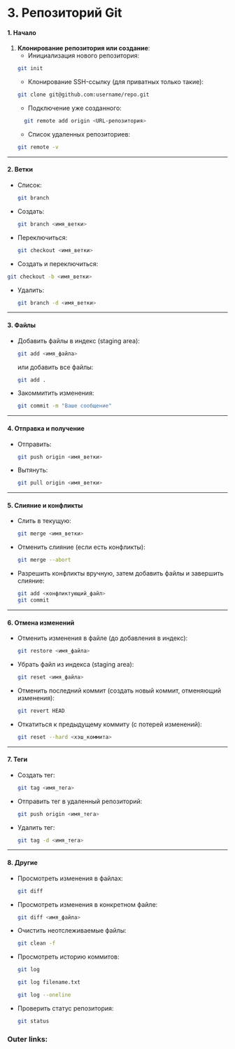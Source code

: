 
# 3. Репозиторий Git


#### **1. Начало**
1. **Клонирование репозитория или создание**: 
	- Инициализация нового репозитория:
	```bash
	git init
	```
	- Клонирование SSH-ссылку (для приватных только такие): 
	```bash
	git clone git@github.com:username/repo.git
	```
	- Подключение уже созданного:
	```bash
	  git remote add origin <URL-репозитория>
	```
	- Список удаленных репозиториев:
	```bash
	git remote -v
	```
---

#### **2. Ветки**
- Список:
  ```bash
  git branch
  ```
- Создать:
  ```bash
  git branch <имя_ветки>
  ```
- Переключиться:
  ```bash
  git checkout <имя_ветки>
  ```
 - Cоздать и переключиться:
  ```bash
  git checkout -b <имя_ветки>
  ```
- Удалить:
  ```bash
  git branch -d <имя_ветки>
  ```

---

#### **3. Файлы**
- Добавить файлы в индекс (staging area):
  ```bash
  git add <имя_файла>
  ```
  или добавить все файлы:
  ```bash
  git add .
  ```
- Закоммитить изменения:
  ```bash
  git commit -m "Ваше сообщение"
  ```

---

#### **4. Отправка и получение**
- Отправить:
  ```bash
  git push origin <имя_ветки>
  ```
- Вытянуть:
  ```bash
  git pull origin <имя_ветки>
  ```

---

#### **5. Слияние и конфликты**
- Слить в текущую:
  ```bash
  git merge <имя_ветки>
  ```
- Отменить слияние (если есть конфликты):
  ```bash
  git merge --abort
  ```
- Разрешить конфликты вручную, затем добавить файлы и завершить слияние:
  ```bash
  git add <конфликтующий_файл>
  git commit
  ```

---

#### **6. Отмена изменений**
- Отменить изменения в файле (до добавления в индекс):
  ```bash
  git restore <имя_файла>
  ```
- Убрать файл из индекса (staging area):
  ```bash
  git reset <имя_файла>
  ```
- Отменить последний коммит (создать новый коммит, отменяющий изменения):
  ```bash
  git revert HEAD
  ```
- Откатиться к предыдущему коммиту (с потерей изменений):
  ```bash
  git reset --hard <хэш_коммита>
  ```

---

#### **7. Теги**
- Создать тег:
  ```bash
  git tag <имя_тега>
  ```
- Отправить тег в удаленный репозиторий:
  ```bash
  git push origin <имя_тега>
  ```
- Удалить тег:
  ```bash
  git tag -d <имя_тега>
  ```

---

#### **8. Другие**
- Просмотреть изменения в файлах:
  ```bash
  git diff
  ```
- Просмотреть изменения в конкретном файле:
  ```bash
  git diff <имя_файла>
  ```
- Очистить неотслеживаемые файлы:
  ```bash
  git clean -f
  ```
- Просмотреть историю коммитов:
	```bash
	git log
	```
	```bash
	git log filename.txt
	```
	```bash
	git log --oneline
	```
- Проверить статус репозитория:
  ```bash
  git status
  ```

### Outer links:
